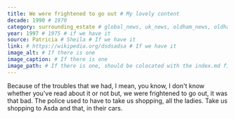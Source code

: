 ```yaml
---
title: We were frightened to go out # My lovely content
decade: 1990 # 1970
category: surrounding_estate # global_news, uk_news, oldham_news, oldham_history, towers, surrounding_estate # Always exactly one category
year: 1997 # 1975 # if we have it
source: Patricia # Sheila # If we have it
link: # https://wikipedia.org/dsdsadsa # If we have it
image_alt: # If there is one
image_caption: # If there is one
image_path: # If there is one, should be colocated with the index.md file in the folder
---
```


 Because of the troubles that we had, I mean, you know, I don't know whether you've read about it or not but, we were frightened to go out, it was that bad. The police used to have to take us shopping, all the ladies. Take us shopping to Asda and that, in their cars.